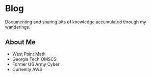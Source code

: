 # Blog

Documenting and sharing bits of knowledge accumulated through my wanderings.

## About Me

- West Point Math
- Georgia Tech OMSCS
- Former US Army Cyber
- Currently AWS

